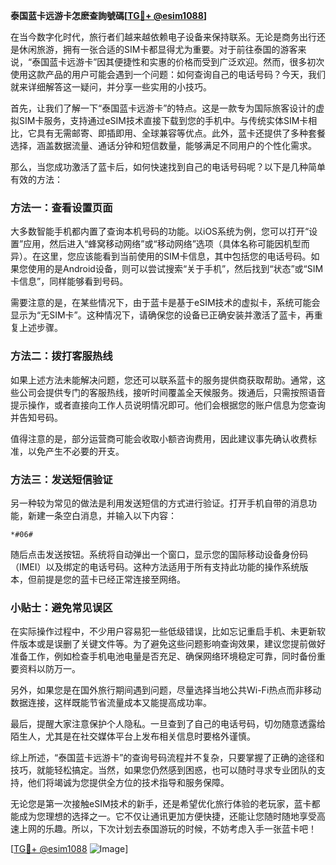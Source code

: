 **泰国蓝卡远游卡怎麽查詢號碼[[TG💪+ @esim1088](https://t.me/s/esim1088)]**

在当今数字化时代，旅行者们越来越依赖电子设备来保持联系。无论是商务出行还是休闲旅游，拥有一张合适的SIM卡都显得尤为重要。对于前往泰国的游客来说，“泰国蓝卡远游卡”因其便捷性和实惠的价格而受到广泛欢迎。然而，很多初次使用这款产品的用户可能会遇到一个问题：如何查询自己的电话号码？今天，我们就来详细解答这一疑问，并分享一些实用的小技巧。

首先，让我们了解一下“泰国蓝卡远游卡”的特点。这是一款专为国际旅客设计的虚拟SIM卡服务，支持通过eSIM技术直接下载到您的手机中。与传统实体SIM卡相比，它具有无需邮寄、即插即用、全球兼容等优点。此外，蓝卡还提供了多种套餐选择，涵盖数据流量、通话分钟和短信数量，能够满足不同用户的个性化需求。

那么，当您成功激活了蓝卡后，如何快速找到自己的电话号码呢？以下是几种简单有效的方法：

### 方法一：查看设置页面
大多数智能手机都内置了查询本机号码的功能。以iOS系统为例，您可以打开“设置”应用，然后进入“蜂窝移动网络”或“移动网络”选项（具体名称可能因机型而异）。在这里，您应该能看到当前使用的SIM卡信息，其中包括您的电话号码。如果您使用的是Android设备，则可以尝试搜索“关于手机”，然后找到“状态”或“SIM卡信息”，同样能够看到号码。

需要注意的是，在某些情况下，由于蓝卡是基于eSIM技术的虚拟卡，系统可能会显示为“无SIM卡”。这种情况下，请确保您的设备已正确安装并激活了蓝卡，再重复上述步骤。

### 方法二：拨打客服热线
如果上述方法未能解决问题，您还可以联系蓝卡的服务提供商获取帮助。通常，这些公司会提供专门的客服热线，接听时间覆盖全天候服务。拨通后，只需按照语音提示操作，或者直接向工作人员说明情况即可。他们会根据您的账户信息为您查询并告知号码。

值得注意的是，部分运营商可能会收取小额咨询费用，因此建议事先确认收费标准，以免产生不必要的开支。

### 方法三：发送短信验证
另一种较为常见的做法是利用发送短信的方式进行验证。打开手机自带的消息功能，新建一条空白消息，并输入以下内容：
```
*#06#
```
随后点击发送按钮。系统将自动弹出一个窗口，显示您的国际移动设备身份码（IMEI）以及绑定的电话号码。这种方法适用于所有支持此功能的操作系统版本，但前提是您的蓝卡已经正常连接至网络。

### 小贴士：避免常见误区
在实际操作过程中，不少用户容易犯一些低级错误，比如忘记重启手机、未更新软件版本或是误删了关键文件等。为了避免这些问题影响查询效果，建议您提前做好准备工作，例如检查手机电池电量是否充足、确保网络环境稳定可靠，同时备份重要资料以防万一。

另外，如果您是在国外旅行期间遇到问题，尽量选择当地公共Wi-Fi热点而非移动数据连接，这样既能节省流量成本又能提高成功率。

最后，提醒大家注意保护个人隐私。一旦查到了自己的电话号码，切勿随意透露给陌生人，尤其是在社交媒体平台上发布相关信息时要格外谨慎。

综上所述，“泰国蓝卡远游卡”的查询号码流程并不复杂，只要掌握了正确的途径和技巧，就能轻松搞定。当然，如果您仍然感到困惑，也可以随时寻求专业团队的支持，他们将竭诚为您提供全方位的技术指导和服务保障。

无论您是第一次接触eSIM技术的新手，还是希望优化旅行体验的老玩家，蓝卡都能成为您理想的选择之一。它不仅让通讯更加方便快捷，还能让您随时随地享受高速上网的乐趣。所以，下次计划去泰国游玩的时候，不妨考虑入手一张蓝卡吧！

[[TG💪+ @esim1088](https://t.me/s/esim1088) ![Image](https://i.postimg.cc/4NQfJmqS/Snipaste-2025-05-13-00-14-12.png)]